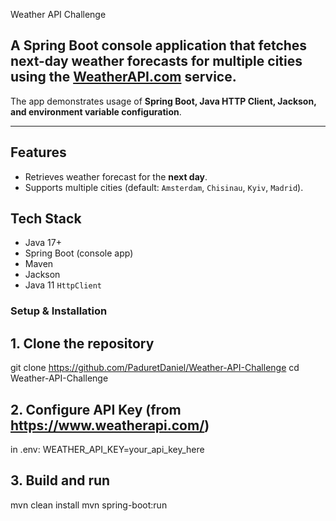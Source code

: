 Weather API Challenge

## A **Spring Boot console application** that fetches next-day weather forecasts for multiple cities using the [WeatherAPI.com](https://www.weatherapi.com/) service.  
The app demonstrates usage of **Spring Boot, Java HTTP Client, Jackson, and environment variable configuration**.

---

## Features
- Retrieves weather forecast for the **next day**.
- Supports multiple cities (default: `Amsterdam`, `Chisinau`, `Kyiv`, `Madrid`).

## Tech Stack
- Java 17+  
- Spring Boot (console app)  
- Maven  
- Jackson
- Java 11 `HttpClient`


### Setup & Installation

## 1. Clone the repository
git clone https://github.com/PaduretDaniel/Weather-API-Challenge
cd Weather-API-Challenge

## 2. Configure API Key (from https://www.weatherapi.com/)
in .env:
WEATHER_API_KEY=your_api_key_here

## 3. Build and run
mvn clean install
mvn spring-boot:run
